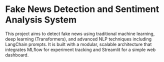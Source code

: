 # Fake News Detection and Sentiment Analysis System

This project aims to detect fake news using traditional machine learning, deep learning (Transformers), and advanced NLP techniques including LangChain prompts. It is built with a modular, scalable architecture that integrates MLflow for experiment tracking and Streamlit for a simple web dashboard.

